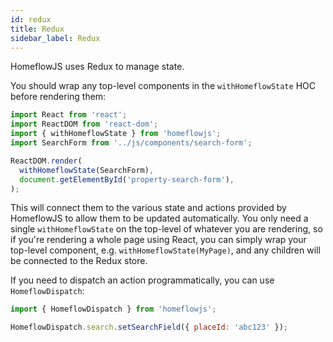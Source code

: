 ```yaml
---
id: redux
title: Redux
sidebar_label: Redux
---
```


HomeflowJS uses Redux to manage state.

You should wrap any top-level components in the `withHomeflowState` HOC before rendering them:

```jsx
import React from 'react';
import ReactDOM from 'react-dom';
import { withHomeflowState } from 'homeflowjs';
import SearchForm from '../js/components/search-form';

ReactDOM.render(
  withHomeflowState(SearchForm),
  document.getElementById('property-search-form'),
);
```

This will connect them to the various state and actions provided by HomeflowJS to allow them to be updated automatically. You only need a single `withHomeflowState` on the top-level of whatever you are rendering, so if you're rendering a whole page using React, you can simply wrap your top-level component, e.g. `withHomeflowState(MyPage)`, and any children will be connected to the Redux store.

If you need to dispatch an action programmatically, you can use `HomeflowDispatch`:

```jsx
import { HomeflowDispatch } from 'homeflowjs';

HomeflowDispatch.search.setSearchField({ placeId: 'abc123' });
```
